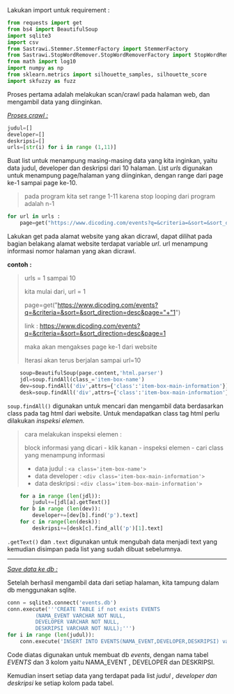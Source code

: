 Lakukan import untuk requirement :

```python
from requests import get
from bs4 import BeautifulSoup
import sqlite3
import csv
from Sastrawi.Stemmer.StemmerFactory import StemmerFactory
from Sastrawi.StopWordRemover.StopWordRemoverFactory import StopWordRemoverFactory
from math import log10
import numpy as np
from sklearn.metrics import silhouette_samples, silhouette_score
import skfuzzy as fuzz
```

Proses pertama adalah melakukan scan/crawl pada halaman web, dan mengambil data yang diinginkan.

*<u>Proses crawl :</u>*

```python
judul=[]
developer=[]
deskripsi=[]
urls=[str(i) for i in range (1,11)]
```

Buat list untuk menampung masing-masing data yang kita inginkan, yaitu data judul, developer dan deskripsi dari 10 halaman. List *urls* digunakan untuk menampung page/halaman yang diinginkan, dengan range dari page ke-1 sampai page ke-10.

> pada program kita set range 1-11 karena stop looping dari program adalah n-1

```python
for url in urls :
    page=get("https://www.dicoding.com/events?q=&criteria=&sort=&sort_direction=desc&page="+url)
```

Lakukan get pada alamat website yang akan dicrawl, dapat dilihat pada bagian belakang alamat website terdapat variable *url*. url menampung informasi nomor halaman yang akan dicrawl.

**contoh :**

> urls = 1 sampai 10
>
> kita mulai dari, url = 1
>
> page=get("https://www.dicoding.com/events?q=&criteria=&sort=&sort_direction=desc&page="+"1")
>
> link : https://www.dicoding.com/events?q=&criteria=&sort=&sort_direction=desc&page=1
>
> maka akan mengakses page ke-1 dari website
>
> Iterasi akan terus berjalan sampai url=10

```python
	soup=BeautifulSoup(page.content,'html.parser')
    jdl=soup.findAll(class_='item-box-name')
    dev=soup.findAll('div',attrs={'class':'item-box-main-information'})
    desk=soup.findAll('div',attrs={'class':'item-box-main-information'})
```

`soup.findAll()` digunakan untuk mencari dan mengambil data berdasarkan class pada tag html dari website. Untuk mendapatkan class tag html perlu dilakukan *inspeksi elemen.*

> cara melakukan inspeksi elemen :
>
> block informasi yang dicari - klik kanan - inspeksi elemen - cari class yang menampung informasi
>
> - data judul : `<a class='item-box-name'>`
> - data developer : `<div class='item-box-main-information'>`
> - data deskripsi : `<div class='item-box-main-information'>`

```python
	for a in range (len(jdl)):
        judul+=[jdl[a].getText()]
    for b in range (len(dev)):
        developer+=[dev[b].find('p').text]
    for c in range(len(desk)):
        deskripsi+=[desk[c].find_all('p')[1].text]
```

`.getText()` dan `.text` digunakan untuk mengubah data menjadi text yang kemudian disimpan pada list yang sudah dibuat sebelumnya.

------

*<u>Save data ke db :</u>*

Setelah berhasil mengambil data dari setiap halaman, kita tampung dalam db menggunakan sqlite.

```python
conn = sqlite3.connect('events.db')
conn.execute('''CREATE TABLE if not exists EVENTS
         (NAMA_EVENT VARCHAR NOT NULL,
         DEVELOPER VARCHAR NOT NULL,
         DESKRIPSI VARCHAR NOT NULL);''')
for i in range (len(judul)):
    conn.execute('INSERT INTO EVENTS(NAMA_EVENT,DEVELOPER,DESKRIPSI) values (?, ?, ?)', (judul[i], developer[i], deskripsi[i]))
```

Code diatas digunakan untuk membuat db *events*, dengan nama tabel *EVENTS* dan 3 kolom yaitu NAMA_EVENT , DEVELOPER dan DESKRIPSI. 

Kemudian insert setiap data yang terdapat pada list *judul , developer dan deskripsi* ke setiap kolom pada tabel.